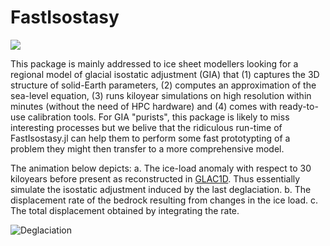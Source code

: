 # FastIsostasy

[![](https://img.shields.io/badge/docs-dev-lightblue.svg)](https://janjereczek.github.io/FastIsostasy.jl/dev/)

This package is mainly addressed to ice sheet modellers looking for a regional model of glacial isostatic adjustment (GIA) that (1) captures the 3D structure of solid-Earth parameters, (2) computes an approximation of the sea-level equation, (3) runs kiloyear simulations on high resolution within minutes (without the need of HPC hardware) and (4) comes with ready-to-use calibration tools. For GIA "purists", this package is likely to miss interesting processes but we belive that the ridiculous run-time of FastIsostasy.jl can help them to perform some fast prototypting of a problem they might then transfer to a more comprehensive model.

The animation below depicts:
 a. The ice-load anomaly with respect to 30 kiloyears before present as reconstructed in [GLAC1D](https://www.physics.mun.ca/~lev/dataAccess.html). Thus essentially simulate the isostatic adjustment induced by the last deglaciation.
 b. The displacement rate of the bedrock resulting from changes in the ice load.
 c. The total displacement obtained by integrating the rate.

![Deglaciation](docs/src/assets/loaduplift_isostate_N128.gif)

<!-- Glacial isostatic adjustment (GIA) denotes the bedrock displacement that results from changes in ice thickness. It is an important process for ice-sheet modelling, and more generally for Earth system modelling. `FastIsostasy.jl` performs the computation of this displacement based on a Fourier collocation method described in [[1](https://agupubs.onlinelibrary.wiley.com/doi/abs/10.1029/JC090iC01p01100?casa_token=OEMWq5llrv4AAAAA:ok6M08OGPEbkORk44DO2apRXUPo7GkQrl2iwclQXXs6laMyI644GI7_XoluKjKSxWiJLAP5r91uQLeI), [2](https://www.cambridge.org/core/journals/annals-of-glaciology/article/fast-computation-of-a-viscoelastic-deformable-earth-model-for-icesheet-simulations/C878DBDD01271F6EB7874C9C4125196C)]. This allows to transform the PDE describing the physics into an ODE and accelerate the computation, mainly due to the highly optimized functions available for fast-fourier transform (FFT). -->

<!-- Compared to [1, 2], FastIsostasy.jl does not assume constant fields for parameters of the solid Earth. It thus offers an open-source and performant generalization of the original articles. -->

<!-- ## Getting started

`FastIsostasy.jl` is work under development and must be downloaded from GitHub to be used. It will hopefully become a registered julia package in the future. -->
<!-- 
## A three-layer model

Let x, y be the coordinates spanning the projection of the Earth surface and z the depth coordinate. The present model assumes three layers over the z-dimension:
- The elastic lithosphere.
- A channel representing the upper mantle, usually displaying strong variance of viscosity over x and y.
- A half-space representing the rest of the mantle, usually with small variance of viscosity over x and y.
The two-layer model is a special case of this and can be obtained by setting the channel parameters to be the same as the ones of the half space.

![Schematic representation of the three-layer model](docs/src/assets/sketch_3layer_model.png) -->